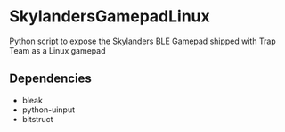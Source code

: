 # SkylandersGamepadLinux
Python script to expose the Skylanders BLE Gamepad shipped with Trap Team as a Linux gamepad

Dependencies
------------
- bleak
- python-uinput
- bitstruct
